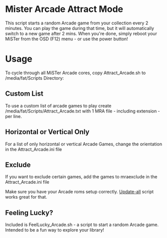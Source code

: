 # Mister Arcade Attract Mode
This script starts a random Arcade game from your collection every 2 minutes. You can play the game during that time, but it will automatically switch to a new game after 2 mins. When you're done, simply reboot your MiSTer from the OSD (F12) menu - or use the power button!

# Usage
To cycle through all MiSTer Arcade cores, copy Attract_Arcade.sh to /media/fat/Scripts Directory:

## Custom List
To use a custom list of arcade games to play create /media/fat/Scripts/Attract_Arcade.txt with 1 MRA file - including extension - per line.

## Horizontal or Vertical Only
For a list of only horizontal or vertical Arcade Games, change the orientation in the Attract_Arcade.ini file

## Exclude
If you want to exclude certain games, add the games to mraexclude in the Attract_Arcade.ini file

Make sure you have your Arcade roms setup correctly. [Update-all](https://github.com/theypsilon/Update_All_MiSTer) script works great for that.

## Feeling Lucky?
Included is FeelLucky_Arcade.sh - a script to start a random Arcade game. Intended to be a fun way to explore your library!
